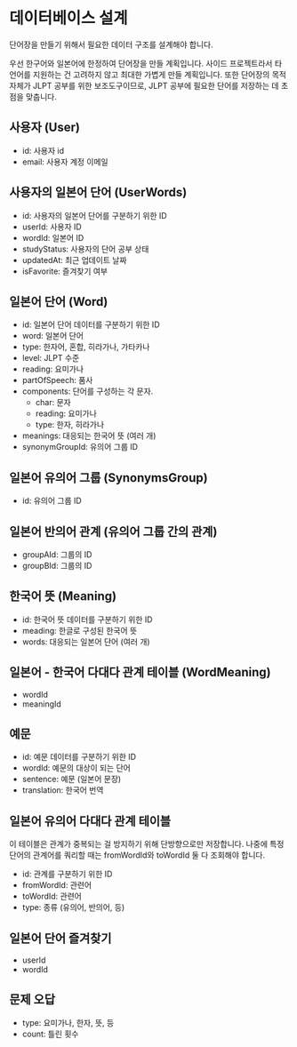 # 데이터베이스 설계

단어장을 만들기 위해서 필요한 데이터 구조를 설계해야 합니다.

우선 한구어와 일본어에 한정하여 단어장을 만들 계획입니다. 사이드 프로젝트라서 타 언어를 지원하는 건 고려하지 않고 최대한 가볍게 만들 계획입니다. 또한 단어장의 목적 자체가 JLPT 공부를 위한 보조도구이므로, JLPT 공부에 필요한 단어를 저장하는 데 초점을 맞춥니다.

## 사용자 (User)

- id: 사용자 id
- email: 사용자 계정 이메일

## 사용자의 일본어 단어 (UserWords)

- id: 사용자의 일본어 단어를 구분하기 위한 ID
- userId: 사용자 ID
- wordId: 일본어 ID
- studyStatus: 사용자의 단어 공부 상태
- updatedAt: 최근 업데이트 날짜
- isFavorite: 즐겨찾기 여부

## 일본어 단어 (Word)

- id: 일본어 단어 데이터를 구분하기 위한 ID
- word: 일본어 단어
- type: 한자어, 혼합, 히라가나, 가타카나
- level: JLPT 수준
- reading: 요미가나
- partOfSpeech: 품사
- components: 단어를 구성하는 각 문자.
  - char: 문자
  - reading: 요미가나
  - type: 한자, 히라가나
- meanings: 대응되는 한국어 뜻 (여러 개)
- synonymGroupId: 유의어 그룹 ID

## 일본어 유의어 그룹 (SynonymsGroup)

- id: 유의어 그룹 ID

## 일본어 반의어 관계 (유의어 그룹 간의 관계)

- groupAId: 그룹의 ID
- groupBId: 그룹의 ID

## 한국어 뜻 (Meaning)

- id: 한국어 뜻 데이터를 구분하기 위한 ID
- meading: 한글로 구성된 한국어 뜻
- words: 대응되는 일본어 단어 (여러 개)

## 일본어 - 한국어 다대다 관계 테이블 (WordMeaning)

- wordId
- meaningId

## 예문

- id: 예문 데이터를 구분하기 위한 ID
- wordId: 예문의 대상이 되는 단어
- sentence: 예문 (일본어 문장)
- translation: 한국어 번역

## 일본어 유의어 다대다 관계 테이블

이 테이블은 관계가 중복되는 걸 방지하기 위해 단방향으로만 저장합니다. 나중에 특정 단어의 관계어를 쿼리할 때는 fromWordId와 toWordId 둘 다 조회해야 합니다.

- id: 관계를 구분하기 위한 ID
- fromWordId: 관련어
- toWordId: 관련어
- type: 종류 (유의어, 반의어, 등)

## 일본어 단어 즐겨찾기

- userId
- wordId

## 문제 오답

- type: 요미가나, 한자, 뜻, 등
- count: 틀린 횟수
